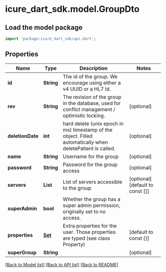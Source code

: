 # icure_dart_sdk.model.GroupDto

## Load the model package
```dart
import 'package:icure_dart_sdk/api.dart';
```

## Properties
Name | Type | Description | Notes
------------ | ------------- | ------------- | -------------
**id** | **String** | The id of the group. We encourage using either a v4 UUID or a HL7 Id. |
**rev** | **String** | The revision of the group in the database, used for conflict management / optimistic locking. | [optional]
**deletionDate** | **int** | hard delete (unix epoch in ms) timestamp of the object. Filled automatically when deletePatient is called. | [optional]
**name** | **String** | Username for the group | [optional]
**password** | **String** | Password for the group access | [optional]
**servers** | **List<String>** | List of servers accessible to the group | [optional] [default to const []]
**superAdmin** | **bool** | Whether the group has a super admin permission, originally set to no access. |
**properties** | [**Set<PropertyStubDto>**](PropertyStubDto.md) | Extra properties for the user. Those properties are typed (see class Property) | [default to const {}]
**superGroup** | **String** |  | [optional]

[[Back to Model list]](../README.md#documentation-for-models) [[Back to API list]](../README.md#documentation-for-api-endpoints) [[Back to README]](../README.md)
